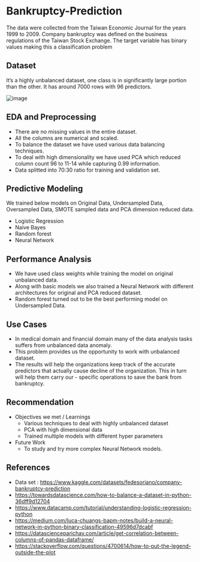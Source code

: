 # Bankruptcy-Prediction

The data were collected from the Taiwan Economic Journal for the years 1999 to 2009. Company bankruptcy was defined on the business regulations of the Taiwan Stock Exchange. The target variable has binary values making this a classification problem

## Dataset

It’s a highly unbalanced dataset, one class is in significantly large portion than the other.
It has around 7000 rows with 96 predictors.

![image](https://user-images.githubusercontent.com/57527313/218591788-48918f0a-66e3-4fb6-8365-95c78d8a9e7b.png)

## EDA and Preprocessing

* There are no missing values in the entire dataset.
* All the columns  are numerical and scaled.
* To balance the dataset we have used various data balancing techniques.
* To deal with high dimensionality we have used PCA which reduced column count 96 to 11-14 while capturing 0.99 information.
* Data splitted into 70:30 ratio for training and validation set.

## Predictive Modeling 

We trained below models on Original Data, Undersampled Data, Oversampled Data, SMOTE sampled data and PCA dimension reduced data.
- Logistic Regression 
- Naive Bayes
- Random forest 
- Neural Network

## Performance Analysis

- We have used class weights while training the model on original unbalanced data.
- Along with basic models we also trained a Neural Network with different architectures for original and PCA reduced dataset.
- Random forest turned out to be the best performing model on Undersampled Data.

## Use Cases

- In medical domain and financial domain many of the data analysis tasks suffers from unbalanced data anomaly. 
- This problem provides us the opportunity to work with unbalanced dataset.
- The results will help the organizations keep track of the accurate predictors that actually cause decline of the organization. This in turn will help them carry our - specific operations to save the bank from bankruptcy.

## Recommendation

- Objectives we met / Learnings
  - Various techniques to deal with highly unbalanced dataset
  - PCA with high dimensional data
  - Trained multiple models with different hyper parameters
- Future Work
  - To study and try more complex Neural Network models.

## References

- Data set : https://www.kaggle.com/datasets/fedesoriano/company-bankruptcy-prediction
- https://towardsdatascience.com/how-to-balance-a-dataset-in-python-36dff9d12704
- https://www.datacamp.com/tutorial/understanding-logistic-regression-python
- https://medium.com/luca-chuangs-bapm-notes/build-a-neural-network-in-python-binary-classification-49596d7dcabf
- https://datascienceparichay.com/article/get-correlation-between-columns-of-pandas-dataframe/
- https://stackoverflow.com/questions/4700614/how-to-put-the-legend-outside-the-plot
